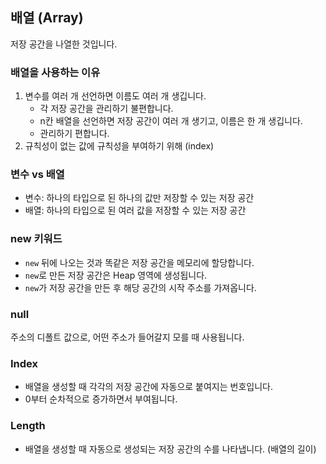 ## 배열 (Array)
저장 공간을 나열한 것입니다.

### 배열을 사용하는 이유
1. 변수를 여러 개 선언하면 이름도 여러 개 생깁니다.
   - 각 저장 공간을 관리하기 불편합니다.
   - n칸 배열을 선언하면 저장 공간이 여러 개 생기고, 이름은 한 개 생깁니다.
   - 관리하기 편합니다.
2. 규칙성이 없는 값에 규칙성을 부여하기 위해 (index)

### 변수 vs 배열
- 변수: 하나의 타입으로 된 하나의 값만 저장할 수 있는 저장 공간
- 배열: 하나의 타입으로 된 여러 값을 저장할 수 있는 저장 공간

### new 키워드
- `new` 뒤에 나오는 것과 똑같은 저장 공간을 메모리에 할당합니다.
- `new`로 만든 저장 공간은 Heap 영역에 생성됩니다.
- `new`가 저장 공간을 만든 후 해당 공간의 시작 주소를 가져옵니다.

### null
주소의 디폴트 값으로, 어떤 주소가 들어갈지 모를 때 사용됩니다.

### Index
- 배열을 생성할 때 각각의 저장 공간에 자동으로 붙여지는 번호입니다.
- 0부터 순차적으로 증가하면서 부여됩니다.

### Length
- 배열을 생성할 때 자동으로 생성되는 저장 공간의 수를 나타냅니다. (배열의 길이)
